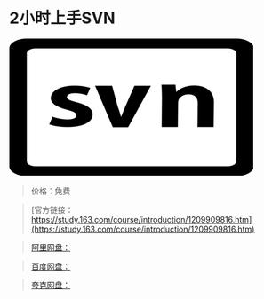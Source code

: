 # 2小时上手SVN

![img](../../../assets/study163/free/e6a7f259422445949c97698d6a3a4d18.jpg)

> 价格：免费

> [官方链接：https://study.163.com/course/introduction/1209909816.htm](https://study.163.com/course/introduction/1209909816.htm)

> [阿里网盘：]()

> [百度网盘：]()

> [夸克网盘：]()
